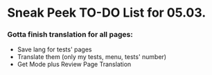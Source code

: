 # Sneak Peek TO-DO List for 05.03.
### Gotta finish translation for all pages:
- Save lang for tests' pages
- Translate them (only my tests, menu, tests' number)
- Get Mode plus Review Page Translation
